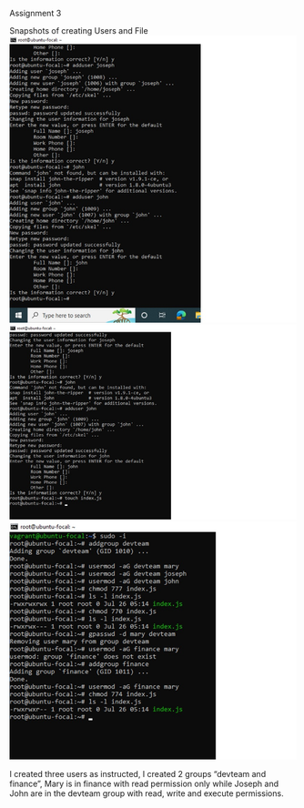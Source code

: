 Assignment 3

Snapshots of creating Users and File
![My Screenshot](screenshot1.jpg)
![My Screenshot](screenshot2.jpg)
![My Screenshot](screenshot3.jpg)

I created three users as instructed, I created 2 groups “devteam and finance”, Mary is in finance with read permission only while Joseph and John are in the devteam group with read, write and execute permissions.
